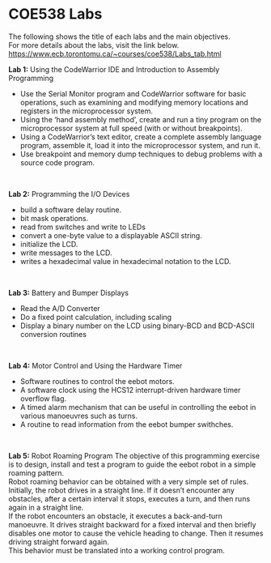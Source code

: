 # COE538 Labs
The following shows the title of each labs and the main objectives. \
For more details about the labs, visit the link below. \
https://www.ecb.torontomu.ca/~courses/coe538/Labs_tab.html

**Lab 1:** Using the CodeWarrior IDE and Introduction to Assembly Programming
  *  Use the Serial Monitor program and CodeWarrior software for basic operations, such as examining and modifying memory locations and registers in the microprocessor system.
  * Using the ‘hand assembly method’, create and run a tiny program on the microprocessor system at full speed (with or without breakpoints).
  * Using a CodeWarrior’s text editor, create a complete assembly language program, assemble it, load it into
the microprocessor system, and run it.
  * Use breakpoint and memory dump techniques to debug problems with a source code program.
 
<br />

**Lab 2:** Programming the I/O Devices
 * build a software delay routine.
 * bit mask operations.
 * read from switches and write to LEDs
 * convert a one-byte value to a displayable ASCII string.
 * initialize the LCD.
 * write messages to the LCD.
 * writes a hexadecimal value in hexadecimal notation to the LCD.

<br />

**Lab 3:** Battery and Bumper Displays
 * Read the A/D Converter
 * Do a fixed point calculation, including scaling
 * Display a binary number on the LCD using binary-BCD and BCD-ASCII conversion routines

<br />

**Lab 4:** Motor Control and Using the Hardware Timer
 * Software routines to control the eebot motors.
 * A software clock using the HCS12 interrupt-driven hardware timer overflow flag.
 * A timed alarm mechanism that can be useful in controlling the eebot in various manoeuvres such as turns.
 * A routine to read information from the eebot bumper swithches.

<br />

**Lab 5:** Robot Roaming Program
The objective of this programming exercise is to design, install and test a program to guide the eebot robot in a
simple roaming pattern. \
Robot roaming behavior can be obtained with a very simple set of rules. Initially, the robot drives in a straight
line. If it doesn’t encounter any obstacles, after a certain interval it stops, executes a turn, and then runs again in
a straight line. \
If the robot encounters an obstacle, it executes a back-and-turn manoeuvre. It drives straight backward for a
fixed interval and then briefly disables one motor to cause the vehicle heading to change. Then it resumes driving
straight forward again. \
This behavior must be translated into a working control program.

